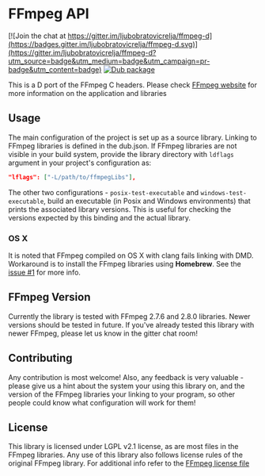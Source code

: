 # FFmpeg API 

[![Join the chat at https://gitter.im/ljubobratovicrelja/ffmpeg-d](https://badges.gitter.im/ljubobratovicrelja/ffmpeg-d.svg)](https://gitter.im/ljubobratovicrelja/ffmpeg-d?utm_source=badge&utm_medium=badge&utm_campaign=pr-badge&utm_content=badge)
[![Dub package](https://img.shields.io/badge/dub-package-FF4081.svg)](http://code.dlang.org/packages/ffmpeg-d)


This is a D port of the FFmpeg C headers. Please check [FFmpeg website](https://www.ffmpeg.org/) for more information on the application and libraries 


## Usage

The main configuration of the project is set up as a source library. Linking to FFmpeg libraries is defined
in the dub.json. If FFmpeg libraries are not visible in your build system, provide the library directory with ```ldflags``` 
argument in your project's configuration as:

```json
"lflags": ["-L/path/to/ffmpegLibs"],
```

The other two configurations - ```posix-test-executable``` and ```windows-test-executable```, build an executable (in Posix and Windows environments) that prints the associated library versions.
This is useful for checking the versions expected by this binding and the actual library.

### OS X 
It is noted that FFmpeg compiled on OS X with clang fails linking with DMD. Workaround is to install the FFmpeg libraries using **Homebrew**. See the [issue #1](https://github.com/ljubobratovicrelja/ffmpeg-d/issues/1) for more info.

## FFmpeg Version

Currently the library is tested with FFmpeg 2.7.6 and 2.8.0 libraries. Newer versions should be tested in future. If you've
already tested this library with newer FFmpeg, please let us know in the gitter chat room!


## Contributing

Any contribution is most welcome! Also, any feedback is very valuable - please give us a hint about the system your using this library on, and
the version of the FFmpeg libraries your linking to your program, so other people could know what configuration will work for them!


## License

This library is licensed under LGPL v2.1 license, as are most files in the FFmpeg libraries. Any use of this library
also follows license rules of the original FFmpeg library. For additional info refer to the 
[FFmpeg license file](https://github.com/FFmpeg/FFmpeg/blob/master/LICENSE.md)

